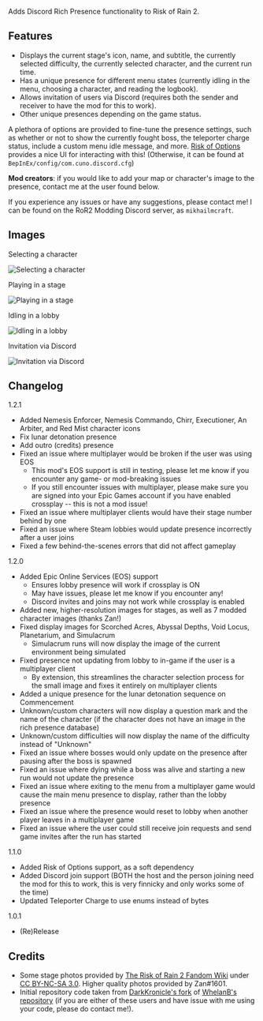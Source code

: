 Adds Discord Rich Presence functionality to Risk of Rain 2.

## Features
- Displays the current stage's icon, name, and subtitle, the currently selected difficulty, the currently selected character, and the current run time.
- Has a unique presence for different menu states (currently idling in the menu, choosing a character, and reading the logbook).
- Allows invitation of users via Discord (requires both the sender and receiver to have the mod for this to work).
- Other unique presences depending on the game status.

A plethora of options are provided to fine-tune the presence settings, such as whether or not to show the currently fought boss, the teleporter charge status, include a custom menu idle message, and more. [Risk of Options](https://thunderstore.io/package/Rune580/Risk_Of_Options/) provides a nice UI for interacting with this! (Otherwise, it can be found at `BepInEx/config/com.cuno.discord.cfg`)

**Mod creators**: if you would like to add your map or character's image to the presence, contact me at the user found below.

If you experience any issues or have any suggestions, please contact me! I can be found on the RoR2 Modding Discord server, as `mikhailmcraft`.

## Images
Selecting a character

![Selecting a character](https://cdn.discordapp.com/attachments/697901894999474308/992475444295237692/unknown.png?ex=65f47f49&is=65e20a49&hm=fdb46abb3814c9e2c7f6d74dbfabc9b40a716d27ffa4b6bfac659707b67e5943&)

Playing in a stage

![Playing in a stage](https://cdn.discordapp.com/attachments/697901894999474308/992475537584963735/unknown.png?ex=65f47f5f&is=65e20a5f&hm=3141ffbc15e0974eabcd12d7dc5ed387039dfb4fcb820415ca2eed78aad872f0&)

Idling in a lobby

![Idling in a lobby](https://cdn.discordapp.com/attachments/697901894999474308/992475648675303445/unknown.png?ex=65f47f79&is=65e20a79&hm=7c4c038e1440d9209c64855fdf6bd20beee509d79f4ca62a3fa78932596d2591&)

Invitation via Discord

![Invitation via Discord](https://cdn.discordapp.com/attachments/697901894999474308/992476608474644570/unknown.png?ex=65f4805e&is=65e20b5e&hm=502b9a40926714d01fa5ad9a5885de21733a4960224932045595c5fda4f6a8f3&)

## Changelog

1.2.1
- Added Nemesis Enforcer, Nemesis Commando, Chirr, Executioner, An Arbiter, and Red Mist character icons
- Fix lunar detonation presence
- Add outro (credits) presence
- Fixed an issue where multiplayer would be broken if the user was using EOS
  - This mod's EOS support is still in testing, please let me know if you encounter any game- or mod-breaking issues
  - If you still encounter issues with multiplayer, please make sure you are signed into your Epic Games account if you have enabled crossplay -- this is not a mod issue!
- Fixed an issue where multiplayer clients would have their stage number behind by one
- Fixed an issue where Steam lobbies would update presence incorrectly after a user joins
- Fixed a few behind-the-scenes errors that did not affect gameplay

1.2.0
- Added Epic Online Services (EOS) support
  - Ensures lobby presence will work if crossplay is ON
  - May have issues, please let me know if you encounter any!
  - Discord invites and joins may not work while crossplay is enabled
- Added new, higher-resolution images for stages, as well as 7 modded character images (thanks Zan!)
- Fixed display images for Scorched Acres, Abyssal Depths, Void Locus, Planetarium, and Simulacrum
  - Simulacrum runs will now display the image of the current environment being simulated
- Fixed presence not updating from lobby to in-game if the user is a multiplayer client
  - By extension, this streamlines the character selection process for the small image and fixes it entirely on multiplayer clients
- Added a unique presence for the lunar detonation sequence on Commencement
- Unknown/custom characters will now display a question mark and the name of the character (if the character does not have an image in the rich presence database)
- Unknown/custom difficulties will now display the name of the difficulty instead of "Unknown"
- Fixed an issue where bosses would only update on the presence after pausing after the boss is spawned
- Fixed an issue where dying while a boss was alive and starting a new run would not update the presence
- Fixed an issue where exiting to the menu from a multiplayer game would cause the main menu presence to display, rather than the lobby presence
- Fixed an issue where the presence would reset to lobby when another player leaves in a multiplayer game
- Fixed an issue where the user could still receive join requests and send game invites after the run has started

1.1.0
- Added Risk of Options support, as a soft dependency
- Added Discord join support (BOTH the host and the person joining need the mod for this to work, this is very finnicky and only works some of the time)
- Updated Teleporter Charge to use enums instead of bytes

1.0.1
- (Re)Release

## Credits

- Some stage photos provided by [The Risk of Rain 2 Fandom Wiki](https://riskofrain2.fandom.com/wiki/Risk_of_Rain_2_Wiki) under [CC BY-NC-SA 3.0](https://www.fandom.com/licensing). Higher quality photos provided by Zan#1601.
- Initial repository code taken from [DarkKronicle's fork](https://github.com/DarkKronicle/RoR2-Discord-RP) of [WhelanB's repository](https://github.com/WhelanB/RoR2-Discord-RP) (if you are either of these users and have issue with me using your code, please do contact me!).